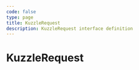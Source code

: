 ```yaml
---
code: false
type: page
title: KuzzleRequest
description: KuzzleRequest interface definition
---
```


# KuzzleRequest
